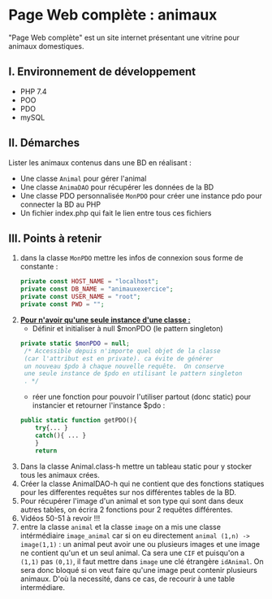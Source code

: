 # Page Web complète : animaux

"Page Web complète" est un site internet présentant une vitrine pour animaux domestiques.

## I. Environnement de développement

* PHP 7.4
* POO
* PDO
* mySQL

## II. Démarches
Lister les animaux contenus dans une BD en réalisant :
- Une classe `Animal` pour gérer l'animal
- Une classe `AnimaDAO` pour récupérer les données de la BD
- Une classe PDO personnalisée `MonPDO`  pour créer une instance pdo pour connecter la BD au PHP
- Un fichier index.php qui fait le lien entre tous ces fichiers

## III. Points à retenir
 
1. dans la classe `MonPDO` mettre les infos de connexion sous forme de constante :
    ```php
    private const HOST_NAME = "localhost";
    private const DB_NAME = "animauxexercice";
    private const USER_NAME = "root";
    private const PWD = "";
    ```
2. **<u>Pour n'avoir qu'une seule instance d'une classe :</u>**
    - Définir et initialiser à null $monPDO (le pattern singleton)
   ```php
   private static $monPDO = null; 
    /* Accessible depuis n'importe quel objet de la classe 
    (car l'attribut est en private). ca évite de générer 
    un nouveau $pdo à chaque nouvelle requête.  On conserve 
    une seule instance de $pdo en utilisant le pattern singleton 
    . */
    ```
    - réer une fonction pour pouvoir l'utiliser partout (donc static) pour instancier et retourner l'instance $pdo :
    ```php
    public static function getPDO(){
        try{... }
        catch(){ ... }
        }
        return 
    ```
4. Dans la classe Animal.class-h mettre un tableau static pour y stocker tous les animaux crées.
5. Créer la classe AnimalDAO-h qui ne contient que des fonctions statiques pour les differentes requêtes sur nos différentes tables de la BD.
6. Pour récupérer l'image d'un animal et son type qui sont dans deux autres tables, on écrira 2 fonctions pour 2 requêtes différentes.
7. Vidéos 50-51 à revoir !!!
8. entre la classe `animal` et la classe `image` on a mis une classe intérmédiaire `image_animal` car si on eu directement `animal (1,n) -> image(1,1)` : un animal peut avoir une ou plusieurs images et une image ne contient qu'un et un seul animal. Ca sera une `CIF` et puisqu'on a `(1,1)` pas `(0,1)`, il faut mettre dans `image` une clé étrangère `idAnimal`. On sera donc bloqué si on veut faire qu'une image peut contenir plusieurs animaux. D'où la necessité, dans ce cas, de recourir à une table intermédiare.